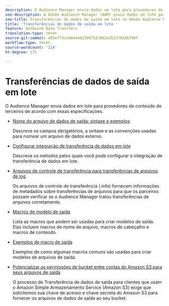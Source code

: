 ```yaml
---
description: O Audience Manager envia dados em lote para provedores de conteúdo de terceiros de acordo com essas especificações.
seo-description: A Adobe Audience Manager (AAM) envia dados em lote para provedores de conteúdo de terceiros de acordo com essas especificações.
seo-title: Transferências de dados de saída em lote no Adobe Audience Manager (AAM)
title: 'Transferências de dados de saída em lote '
feature: Outbound Data Transfers
translation-type: tm+mt
source-git-commit: e05eff3cc04e4a82399752c862e2b2370286f96f
workflow-type: tm+mt
source-wordcount: '214'
ht-degree: 17%

---
```



# Transferências de dados de saída em lote 

O Audience Manager envia dados em lote para provedores de conteúdo de terceiros de acordo com essas especificações.

* [Nome do arquivo de dados de saída: sintaxe e exemplos](/help/using/integration/receiving-audience-data/batch-outbound-transfers/outbound-file-name-contents.md)

   Descreve os campos obrigatórios, a sintaxe e as convenções usadas para nomear um arquivo de dados externo.

* [Configurar integração de transferência de dados em lote](batch-server-configuration.md)

   Descreve os métodos pelos quais você pode configurar a integração de transferência de dados em lote.

* [Arquivos de controle de transferência para transferências de arquivos de log](/help/using/integration/receiving-audience-data/batch-outbound-transfers/transfer-control-files.md)

   Os arquivos de controle de transferência (.info) fornecem informações de metadados sobre transferências de arquivos para que os parceiros possam verificar se o Audience Manager tratou transferências de arquivos corretamente.

* [Macros de modelo de saída](/help/using/integration/receiving-audience-data/batch-outbound-transfers/outbound-template-macros.md)

   Lista as macros que podem ser usadas para criar modelos de saída. Elas incluem macros de nome de arquivo, macros de cabeçalho e macros de conteúdo.

* [Exemplos de macro de saída](/help/using/integration/receiving-audience-data/batch-outbound-transfers/outbound-macro-examples.md)

   Exemplos de como algumas macros comuns são usadas para criar modelos de arquivos de saída.

* [Potencializar as permissões de bucket entre contas do Amazon S3 para seus arquivos de saída](/help/using/integration/receiving-audience-data/batch-outbound-transfers/authorize-s3-cross-bucket.md)

   O processo de Transferência de dados de saída para clientes que usam o Amazon Simple Armazenamento Service (Amazon S3) exige que solicitemos sua chave de acesso e chave secreta do Amazon S3 para fornecer os arquivos de dados de saída ao seu bucket.
